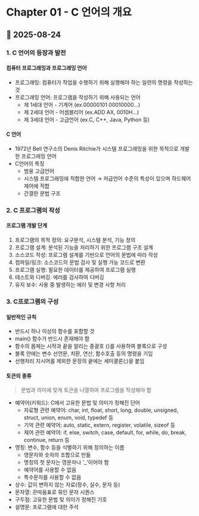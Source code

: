# Chapter 01 - C 언어의 개요
## 📅 2025-08-24
### 1. C 언어의 등장과 발전
#### 컴퓨터 프로그래밍과 프로그래밍 언어
- 프로그래밍: 컴퓨터가 작업을 수행하기 위해 실행해야 하는 일련의 명령을 작성하는 것
- 프로그래밍 언어: 프로그램을 작성하기 위해 사용되는 언어
  - 제 1세대 언어 - 기계어 (ex.00000101 00010000...)
  - 제 2세대 언어 - 어셈블리어 (ex.ADD AX, 0010H...)
  - 제 3세대 언어 - 고급언어 (ex.C, C++, Java, Python 등)
#### C 언어
- 1972년 Bell 연구소의 Denis Ritchie가 시스템 프로그래밍을 위한 목적으로 개발한 프로그래밍 언어
- C언어의 특징
  - 범용 고급언어
  - 시스템 프로그래밍에 적합한 언어 → 저급언어 수준의 특성이 있으며 하드웨어 제어에 적합
  - 간결한 문법 구조
### 2. C 프로그램의 작성
#### 프로그램 개발 단계
1. 프로그램의 목적 정의: 요구분석, 시스템 분석, 기능 정의
2. 프로그램 설계: 분석된 기능을 처리하기 위한 프로그램 구조 설계
3. 소스코드 작성: 프로그램 설계를 기반으로 언어의 문법에 따라 작성
4. 컴파일/링크: 소스코드의 문법 검사 및 실행 가능 코드로 변환
5. 프로그램 실행: 필요한 데이터를 제공하여 프로그램 실행
6. 테스트와 디버깅: 에러를 검사하여 디버깅
7. 유지 보수: 사용 중 발생하는 에러 및 변경 사항 처리
### 3. C프로그램의 구성
#### 일반적인 규칙
- 반드시 하나 이상의 함수를 포함할 것
- main() 함수가 반드시 존재해야 함
- 함수의 몸체는 시작과 끝을 알리는 중괄호 {}를 사용하여 블록으로 구성
- 블록 안에는 변수 선언문, 치환, 연산, 함수호출 등의 명령을 기입
- 선행처리 지시어를 제외한 문장의 끝에는 세미콜론(;)을 붙임
#### 토큰의 종류
> 문법과 의미에 맞게 토큰을 나열하여 프로그램을 작성해야 함
- 예약어(키워드): C에서 고유한 문법 및 의미가 정해진 단어
  - 자료형 관련 예약어: char, int, float, short, long, double, unsigned, struct, union, enum, void, typedef 등
  - 기억 관련 예약어: auto, static, extern, register, volatile, sizeof 등
  - 제어 관련 예약어: if, else, switch, case, default, for, while, do, break, continue, return 등
- 명칭: 변수, 함수 등을 식별하기 위해 정의하는 이름
  - 영문자와 숫자의 조합으로 만듦
  - 명칭의 첫 문자는 영문자나 '_'이어야 함
  - 예약어를 사용할 수 없음
  - 특수문자를 사용할 수 없음
- 상수: 값이 변하지 않는 자료(정수, 실수, 문자 등)
- 문자열: 끈따옴표로 묶인 문자 시퀀스
- 구두점: 고유한 문법 및 의미가 정해진 기호
- 설명문: 프로그램에 대한 주석
